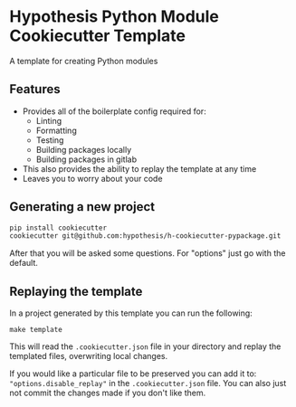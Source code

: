 Hypothesis Python Module Cookiecutter Template
==============================================

A template for creating Python modules

Features
--------

 * Provides all of the boilerplate config required for:
   * Linting
   * Formatting
   * Testing
   * Building packages locally 
   * Building packages in gitlab
 * This also provides the ability to replay the template at any time
 * Leaves you to worry about your code

Generating a new project
------------------------

```bash
pip install cookiecutter
cookiecutter git@github.com:hypothesis/h-cookiecutter-pypackage.git
```

After that you will be asked some questions. For "options" just go with the default.

Replaying the template
----------------------

In a project generated by this template you can run the following:

    make template

This will read the `.cookiecutter.json` file in your directory and replay the
templated files, overwriting local changes.

If you would like a particular file to be preserved you can add it
to: `"options.disable_replay"` in the `.cookiecutter.json` file. You can also
just not commit the changes made if you don't like them.